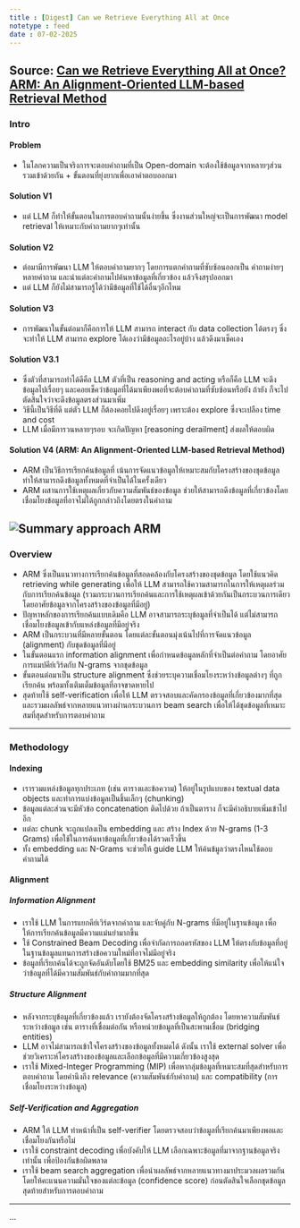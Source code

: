 ```yaml
---
title : [Digest] Can we Retrieve Everything All at Once
notetype : feed
date : 07-02-2025
---
```


## Source: [Can we Retrieve Everything All at Once? ARM: An Alignment-Oriented LLM-based Retrieval Method](https://arxiv.org/abs/2501.18539)


### Intro
#### Problem
- ในโลกความเป็นจริงการจะตอบคำถามที่เป็น Open-domain จะต้องใช้ข้อมูลจากหลายๆส่วนรวมเข้าด้วยกัน + ขั้นตอนที่ยุ่งยากเพื่อเอาคำตอบออกมา

#### Solution V1
- แต่ LLM ก็ทำให้ขั้นตอนในการตอบคำถามนั้นง่ายขึ้น ซึ่งงานส่วนใหญ่จะเป็นการพัฒนา model retrieval ให้เหมาะกับคำถามยากๆเท่านั้น

#### Solution V2
- ต่อมามีการพัฒนา LLM ให้ตอบคำถามยากๆ โดยการแตกคำถามที่ซับซ้อนออกเป็น คำถามง่ายๆ หลายคำถาม และนำแต่ละคำถามไปค้นหาข้อมูลที่เกี่ยวข้อง แล้วจึงสรุปออกมา 
- แต่ LLM ก็ยังไม่สามารถรู้ได้ว่ามีข้อมูลที่ใช้ได้อื่นๆอีกไหม

#### Solution V3
- การพัฒนาในขั้นต่อมาก็คือการให้ LLM สามารถ interact กับ data collection ได้ตรงๆ ซึ่งจะทำให้ LLM สามารถ explore ได้เองว่ามีข้อมูลอะไรอยู่บ้าง แล้วดึงมาเช็คเอง

#### Solution V3.1
- ซึ่งตัวที่สามารถทำได้ดีคือ LLM ตัวที่เป็น reasoning and acting หรือก็คือ LLM จะดึงข้อมูลไปเรื่อยๆ และคอยเช็คว่าข้อมูลที่ได้มาเพียงพอที่จะต้อบคำถามที่ซับซ้อนหรือยัง ถ้ายัง ก็จะไปตัดสินใจว่าจะดึงข้อมูลตรงส่วนมาเพิ่ม
- วิธีนี้เป็นวิธีที่ดี แต่ตัว LLM ก็ต้องคอยไปดึงอยู่เรื่อยๆ เพราะต้อง explore ซึ่งจะเปลือง time and cost
- LLM เมื่อมีการวนหลายๆรอบ จะเกิดปัญหา [reasoning derailment] ส่งผลให้ตอบผิด

#### Solution V4 (ARM: An Alignment-Oriented LLM-based Retrieval Method)
- ARM เป็นวิธีการเรียกค้นข้อมูลที่ เน้นการจัดแนวข้อมูลให้เหมาะสมกับโครงสร้างของชุดข้อมูล ทำให้สามารถดึงข้อมูลทั้งหมดที่จำเป็นได้ในครั้งเดียว
- ARM ผสานการใช้เหตุผลเกี่ยวกับความสัมพันธ์ของข้อมูล ช่วยให้สามารถดึงข้อมูลที่เกี่ยวข้องโดยเชื่อมโยงข้อมูลที่อาจไม่ได้ถูกกล่าวถึงโดยตรงในคำถาม

![Summary approach ARM](/assets/img/Other/Knowledge/ARM_RAG.avif) 
---

### Overview

- ARM ซึ่งเป็นแนวทางการเรียกค้นข้อมูลที่สอดคล้องกับโครงสร้างของชุดข้อมูล โดยใช้แนวคิด retrieving while generating เพื่อให้ LLM สามารถใช้ความสามารถในการให้เหตุผลร่วมกับการเรียกค้นข้อมูล (รวมกระบวนการเรียกค้นและการใช้เหตุผลเข้าด้วยกันเป็นกระบวนการเดียว โดยอาศัยข้อมูลจากโครงสร้างของข้อมูลที่มีอยู่)
- ปัญหาหลักของการเรียกค้นแบบเดิมคือ LLM อาจสามารถระบุข้อมูลที่จำเป็นได้ แต่ไม่สามารถเชื่อมโยงข้อมูลเข้ากับแหล่งข้อมูลที่มีอยู่จริง
- ARM เป็นกระบวนที่มีหลายขั้นตอน โดยแต่ละขั้นตอนมุ่งเน้นไปที่การจัดแนวข้อมูล (alignment) กับชุดข้อมูลที่มีอยู่
- ในขั้นตอนแรก information alignment เพื่อกำหนดข้อมูลหลักที่จำเป็นต่อคำถาม โดยอาศัยการแมปคีย์เวิร์ดกับ N-grams จากชุดข้อมูล
- ขั้นตอนต่อมาเป็น structure alignment ซึ่งช่วยระบุความเชื่อมโยงระหว่างข้อมูลต่างๆ ที่ถูกเรียกค้น พร้อมทั้งเติมเต็มข้อมูลที่อาจขาดหายไป
- สุดท้ายใช้ self-verification เพื่อให้ LLM ตรวจสอบและคัดกรองข้อมูลที่เกี่ยวข้องมากที่สุด และรวมผลลัพธ์จากหลายแนวทางผ่านกระบวนการ beam search เพื่อให้ได้ชุดข้อมูลที่เหมาะสมที่สุดสำหรับการตอบคำถาม
---

### Methodology
#### Indexing
- เรารวมแหล่งข้อมูลทุกประเภท (เช่น ตารางและข้อความ) ให้อยู่ในรูปแบบของ textual data objects และทำการแบ่งข้อมูลเป็นชิ้นเล็กๆ (chunking)
- ข้อมูลแต่ละส่วนจะมีหัวข้อ concatenation ติดไปด้วย ถ้าเป็นตาราง ก็จะมีคำอธิบายเพิ่มเข้าไปอีก
- แต่ละ chunk จะถูกแปลงเป็น embedding และ สร้าง Index ด้วย N-grams (1-3 Grams) เพื่อใช้ในการค้นหาข้อมูลที่เกี่ยวข้องได้รวดเร็วขึ้น
- ทั้ง embedding และ N-Grams จะช่วยให้ guide LLM ให้ค้นข้มูลว่าตรงไหนใช้ตอบคำถามได้

#### Alignment
##### Information Alignment
- เราใช้ LLM ในการแยกคีย์เวิร์ดจากคำถาม และจับคู่กับ N-grams ที่มีอยู่ในฐานข้อมูล เพื่อให้การเรียกค้นข้อมูลมีความแม่นยำมากขึ้น
- ใช้ Constrained Beam Decoding เพื่อจำกัดการถอดรหัสของ LLM ให้ตรงกับข้อมูลที่อยู่ในฐานข้อมูลแทนการสร้างข้อความใหม่ที่อาจไม่มีอยู่จริง
- ข้อมูลที่เรียกค้นได้จะถูกจัดอันดับโดยใช้ BM25 และ embedding similarity เพื่อให้แน่ใจว่าข้อมูลที่ได้มีความสัมพันธ์กับคำถามมากที่สุด

##### Structure Alignment
- หลังจากระบุข้อมูลที่เกี่ยวข้องแล้ว เรายังต้องจัดโครงสร้างข้อมูลให้ถูกต้อง โดยหาความสัมพันธ์ระหว่างข้อมูล เช่น ตารางที่เชื่อมต่อกัน หรือหน่วยข้อมูลที่เป็นสะพานเชื่อม (bridging entities)
- LLM อาจไม่สามารถเข้าใจโครงสร้างของข้อมูลทั้งหมดได้ ดังนั้น เราใช้ external solver เพื่อช่วยวิเคราะห์โครงสร้างของข้อมูลและเลือกข้อมูลที่มีความเกี่ยวข้องสูงสุด
- เราใช้ Mixed-Integer Programming (MIP) เพื่อหากลุ่มข้อมูลที่เหมาะสมที่สุดสำหรับการตอบคำถาม โดยคำนึงถึง relevance (ความสัมพันธ์กับคำถาม) และ compatibility (การเชื่อมโยงระหว่างข้อมูล)

##### Self-Verification and Aggregation
- ARM ให้ LLM ทำหน้าที่เป็น self-verifier โดยตรวจสอบว่าข้อมูลที่เรียกค้นมาเพียงพอและเชื่อมโยงกันหรือไม่
- เราใช้ constraint decoding เพื่อบังคับให้ LLM เลือกเฉพาะข้อมูลที่มาจากฐานข้อมูลจริงเท่านั้น เพื่อป้องกันข้อผิดพลาด
- เราใช้ beam search aggregation เพื่อนำผลลัพธ์จากหลายแนวทางมาประมวลผลรวมกัน โดยให้คะแนนความมั่นใจของแต่ละข้อมูล (confidence score) ก่อนตัดสินใจเลือกชุดข้อมูลสุดท้ายสำหรับการตอบคำถาม
---
...